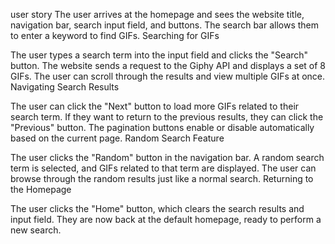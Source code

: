 user story
The user arrives at the homepage and sees the website title, navigation bar, search input field, and buttons.
The search bar allows them to enter a keyword to find GIFs.
Searching for GIFs

The user types a search term into the input field and clicks the "Search" button.
The website sends a request to the Giphy API and displays a set of 8 GIFs.
The user can scroll through the results and view multiple GIFs at once.
Navigating Search Results

The user can click the "Next" button to load more GIFs related to their search term.
If they want to return to the previous results, they can click the "Previous" button.
The pagination buttons enable or disable automatically based on the current page.
Random Search Feature

The user clicks the "Random" button in the navigation bar.
A random search term is selected, and GIFs related to that term are displayed.
The user can browse through the random results just like a normal search.
Returning to the Homepage

The user clicks the "Home" button, which clears the search results and input field.
They are now back at the default homepage, ready to perform a new search.
